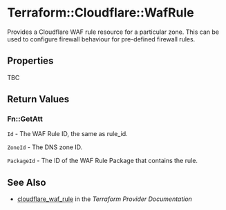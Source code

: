# Terraform::Cloudflare::WafRule

Provides a Cloudflare WAF rule resource for a particular zone. This can be used to configure firewall behaviour for pre-defined firewall rules.

## Properties

TBC

## Return Values

### Fn::GetAtt

`Id` - The WAF Rule ID, the same as rule_id.

`ZoneId` - The DNS zone ID.

`PackageId` - The ID of the WAF Rule Package that contains the rule.

## See Also

* [cloudflare_waf_rule](https://www.terraform.io/docs/providers/cloudflare/r/waf_rule.html) in the _Terraform Provider Documentation_